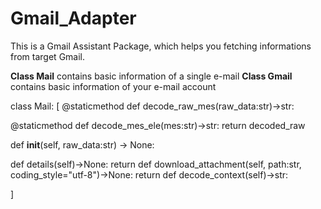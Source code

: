 # Gmail_Adapter
This is a Gmail Assistant Package, which helps you fetching informations from target Gmail.

**Class Mail** contains basic information of a single e-mail
**Class Gmail** contains basic information of your e-mail account

class Mail:
[
@staticmethod
def decode_raw_mes(raw_data:str)->str:

@staticmethod
def decode_mes_ele(mes:str)->str:
    return decoded_raw  

def __init__(self, raw_data:str) -> None:

def details(self)->None:
    return 
def download_attachment(self, path:str, coding_style="utf-8")->None:
    return 
def decode_context(self)->str:
  
  ]
